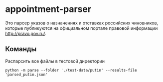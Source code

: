 # appointment-parser
Это парсер указов о назначениях и отставках российских чиновников, которые публикуются на официальном портале правовой информации http://pravo.gov.ru/. 

## Команды
Распарсить все файлы в тестовой директории

```python -m parse --folder './test-data/putin' --results-file 'parsed_putin.json'```